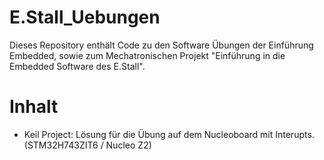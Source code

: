 # E.Stall_Uebungen

Dieses Repository enthält Code zu den Software Übungen der Einführung Embedded, 
sowie zum Mechatronischen Projekt "Einführung in die Embedded Software des E.Stall".

# Inhalt

- Keil Project: Lösung für die Übung auf dem Nucleoboard mit Interupts. (STM32H743ZIT6 / Nucleo Z2)

